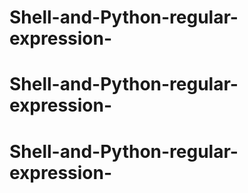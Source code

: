 # Shell-and-Python-regular-expression-
# Shell-and-Python-regular-expression-
# Shell-and-Python-regular-expression-
